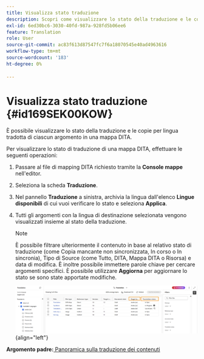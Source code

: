 ```yaml
---
title: Visualizza stato traduzione
description: Scopri come visualizzare lo stato della traduzione e le copie per lingua tradotta di ciascun argomento in una mappa DITA in AEM Guides.
exl-id: 6ed30bc6-3030-40fd-987a-928fd5b06ee6
feature: Translation
role: User
source-git-commit: ac83f613d87547fc7f6a18070545e40ad4963616
workflow-type: tm+mt
source-wordcount: '183'
ht-degree: 0%

---
```


# Visualizza stato traduzione {#id169SEK00KOW}

È possibile visualizzare lo stato della traduzione e le copie per lingua tradotta di ciascun argomento in una mappa DITA.

Per visualizzare lo stato di traduzione di una mappa DITA, effettuare le seguenti operazioni:

1. Passare al file di mapping DITA richiesto tramite la **Console mappe** nell&#39;editor.
1. Seleziona la scheda **Traduzione**.
1. Nel pannello **Traduzione** a sinistra, archivia la lingua dall&#39;elenco **Lingue disponibili** di cui vuoi verificare lo stato e seleziona **Applica**.
1. Tutti gli argomenti con la lingua di destinazione selezionata vengono visualizzati insieme al   stato della traduzione.

   >[!NOTE]
   >
   > È possibile filtrare ulteriormente il contenuto in base al relativo stato di traduzione \(come Copia mancante non sincronizzata, In corso o In sincronia\), Tipo di Source \(come Tutto, DITA, Mappa DITA o Risorsa\) e data di modifica. È inoltre possibile immettere parole chiave per cercare argomenti specifici. È possibile utilizzare **Aggiorna** per aggiornare lo stato se sono state apportate modifiche.

   ![](images/translation-status-new.png){align="left"}

**Argomento padre:**[ Panoramica sulla traduzione dei contenuti](translation.md)
